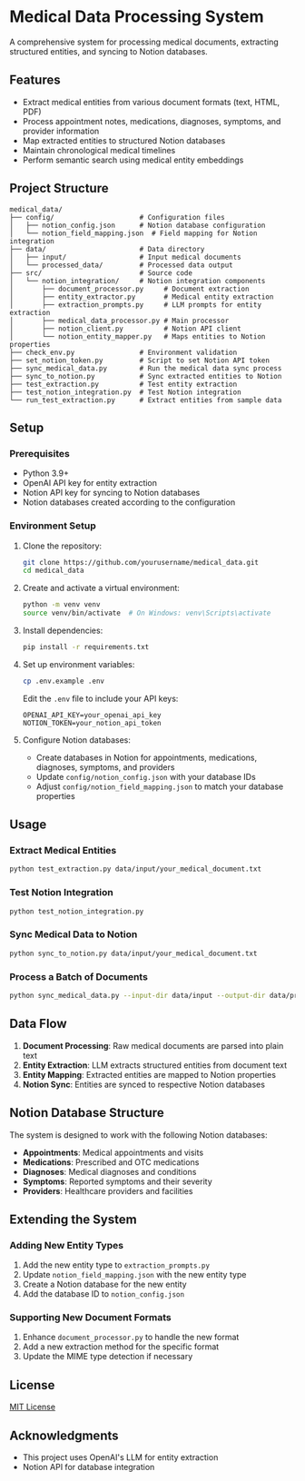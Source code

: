 # Medical Data Processing System

A comprehensive system for processing medical documents, extracting structured entities, and syncing to Notion databases.

## Features

- Extract medical entities from various document formats (text, HTML, PDF)
- Process appointment notes, medications, diagnoses, symptoms, and provider information
- Map extracted entities to structured Notion databases
- Maintain chronological medical timelines
- Perform semantic search using medical entity embeddings

## Project Structure

```
medical_data/
├── config/                     # Configuration files
│   ├── notion_config.json      # Notion database configuration
│   └── notion_field_mapping.json  # Field mapping for Notion integration
├── data/                       # Data directory
│   ├── input/                  # Input medical documents
│   └── processed_data/         # Processed data output
├── src/                        # Source code
│   └── notion_integration/     # Notion integration components
│       ├── document_processor.py     # Document extraction
│       ├── entity_extractor.py       # Medical entity extraction
│       ├── extraction_prompts.py     # LLM prompts for entity extraction
│       ├── medical_data_processor.py # Main processor
│       ├── notion_client.py          # Notion API client
│       └── notion_entity_mapper.py   # Maps entities to Notion properties
├── check_env.py                # Environment validation
├── set_notion_token.py         # Script to set Notion API token
├── sync_medical_data.py        # Run the medical data sync process
├── sync_to_notion.py           # Sync extracted entities to Notion
├── test_extraction.py          # Test entity extraction
├── test_notion_integration.py  # Test Notion integration
└── run_test_extraction.py      # Extract entities from sample data
```

## Setup

### Prerequisites

- Python 3.9+
- OpenAI API key for entity extraction
- Notion API key for syncing to Notion databases
- Notion databases created according to the configuration

### Environment Setup

1. Clone the repository:
   ```bash
   git clone https://github.com/yourusername/medical_data.git
   cd medical_data
   ```

2. Create and activate a virtual environment:
   ```bash
   python -m venv venv
   source venv/bin/activate  # On Windows: venv\Scripts\activate
   ```

3. Install dependencies:
   ```bash
   pip install -r requirements.txt
   ```

4. Set up environment variables:
   ```bash
   cp .env.example .env
   ```
   
   Edit the `.env` file to include your API keys:
   ```
   OPENAI_API_KEY=your_openai_api_key
   NOTION_TOKEN=your_notion_api_token
   ```

5. Configure Notion databases:
   - Create databases in Notion for appointments, medications, diagnoses, symptoms, and providers
   - Update `config/notion_config.json` with your database IDs
   - Adjust `config/notion_field_mapping.json` to match your database properties

## Usage

### Extract Medical Entities

```bash
python test_extraction.py data/input/your_medical_document.txt
```

### Test Notion Integration

```bash
python test_notion_integration.py
```

### Sync Medical Data to Notion

```bash
python sync_to_notion.py data/input/your_medical_document.txt
```

### Process a Batch of Documents

```bash
python sync_medical_data.py --input-dir data/input --output-dir data/processed_data
```

## Data Flow

1. **Document Processing**: Raw medical documents are parsed into plain text
2. **Entity Extraction**: LLM extracts structured entities from document text
3. **Entity Mapping**: Extracted entities are mapped to Notion properties
4. **Notion Sync**: Entities are synced to respective Notion databases

## Notion Database Structure

The system is designed to work with the following Notion databases:

- **Appointments**: Medical appointments and visits
- **Medications**: Prescribed and OTC medications
- **Diagnoses**: Medical diagnoses and conditions
- **Symptoms**: Reported symptoms and their severity
- **Providers**: Healthcare providers and facilities

## Extending the System

### Adding New Entity Types

1. Add the new entity type to `extraction_prompts.py`
2. Update `notion_field_mapping.json` with the new entity type
3. Create a Notion database for the new entity
4. Add the database ID to `notion_config.json`

### Supporting New Document Formats

1. Enhance `document_processor.py` to handle the new format
2. Add a new extraction method for the specific format
3. Update the MIME type detection if necessary

## License

[MIT License](LICENSE)

## Acknowledgments

- This project uses OpenAI's LLM for entity extraction
- Notion API for database integration 